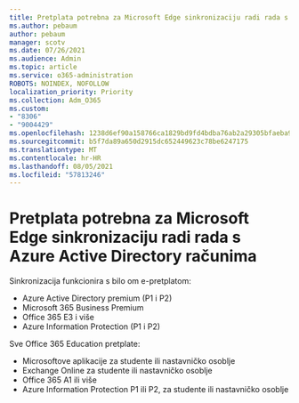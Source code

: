 ```yaml
---
title: Pretplata potrebna za Microsoft Edge sinkronizaciju radi rada s Azure Active Directory računima
ms.author: pebaum
author: pebaum
manager: scotv
ms.date: 07/26/2021
ms.audience: Admin
ms.topic: article
ms.service: o365-administration
ROBOTS: NOINDEX, NOFOLLOW
localization_priority: Priority
ms.collection: Adm_O365
ms.custom:
- "8306"
- "9004429"
ms.openlocfilehash: 1238d6ef90a158766ca1829bd9fd4bdba76ab2a29305bfaeba90d2ddfaf76ccb
ms.sourcegitcommit: b5f7da89a650d2915dc652449623c78be6247175
ms.translationtype: MT
ms.contentlocale: hr-HR
ms.lasthandoff: 08/05/2021
ms.locfileid: "57813246"
---
```

# <a name="subscription-needed-for-microsoft-edge-sync-to-work-with-azure-active-directory-accounts"></a>Pretplata potrebna za Microsoft Edge sinkronizaciju radi rada s Azure Active Directory računima

Sinkronizacija funkcionira s bilo om e-pretplatom:

- Azure Active Directory premium (P1 i P2)
- Microsoft 365 Business Premium
- Office 365 E3 i više
- Azure Information Protection (P1 i P2)

Sve Office 365 Education pretplate:

- Microsoftove aplikacije za studente ili nastavničko osoblje
- Exchange Online za studente ili nastavničko osoblje
- Office 365 A1 ili više
- Azure Information Protection P1 ili P2, za studente ili nastavničko osoblje


